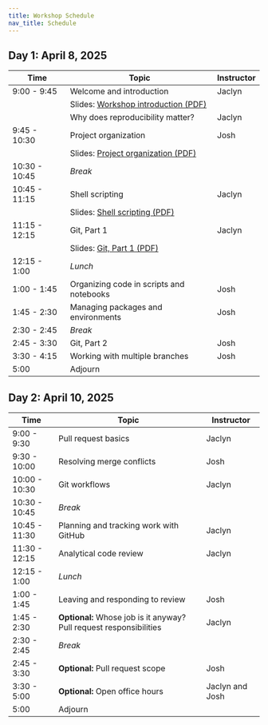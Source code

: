 ```yaml
---
title: Workshop Schedule
nav_title: Schedule
---
```


## Day 1: April 8, 2025

| Time | Topic | Instructor|
|------|-------|-----------|
| 9:00 - 9:45 | Welcome and introduction | Jaclyn |
| | Slides: [Workshop introduction (PDF)](slides/00_workshop-introduction.pdf) | |
|  | Why does reproducibility matter? | Jaclyn |
| 9:45 - 10:30 | Project organization | Josh |
| | Slides: [Project organization (PDF)](slides/02_project-organization.pdf) | |
| 10:30 - 10:45 | _Break_ | |
| 10:45 - 11:15 | Shell scripting | Jaclyn |
|	| Slides: [Shell scripting (PDF)](slides/03_shell-scripting.pdf) | |
| 11:15 - 12:15 | Git, Part 1 | Jaclyn |
| | Slides: [Git, Part 1 (PDF)](slides/04_git-part-1.pdf) | |
| 12:15 - 1:00 | _Lunch_ | |
| 1:00 - 1:45 | Organizing code in scripts and notebooks | Josh |
| 1:45 - 2:30 | Managing packages and environments | Josh |
| 2:30 - 2:45 | _Break_ | |
| 2:45 - 3:30 | Git, Part 2 | Josh |
| 3:30 - 4:15 | Working with multiple branches | Josh |
| 5:00 | Adjourn | |

## Day 2: April 10, 2025

| Time | Topic | Instructor|
|------|-------|-----------|
| 9:00 - 9:30 | Pull request basics | Jaclyn |
| 9:30 - 10:00 | Resolving merge conflicts | Josh |
| 10:00 - 10:30 | Git workflows | Jaclyn |
| 10:30 - 10:45 | _Break_ | |
| 10:45 - 11:30 | Planning and tracking work with GitHub | Jaclyn |
| 11:30 - 12:15 | Analytical code review | Jaclyn |
| 12:15 - 1:00 | _Lunch_ | |
| 1:00 - 1:45 | Leaving and responding to review | Josh |
| 1:45 - 2:30 | **Optional:** Whose job is it anyway? Pull request responsibilities | Jaclyn |
| 2:30 - 2:45 | _Break_ | |
| 2:45 - 3:30 | **Optional:** Pull request scope | Josh |
| 3:30 - 5:00 | **Optional:** Open office hours | Jaclyn and Josh |
| 5:00 | Adjourn | |
